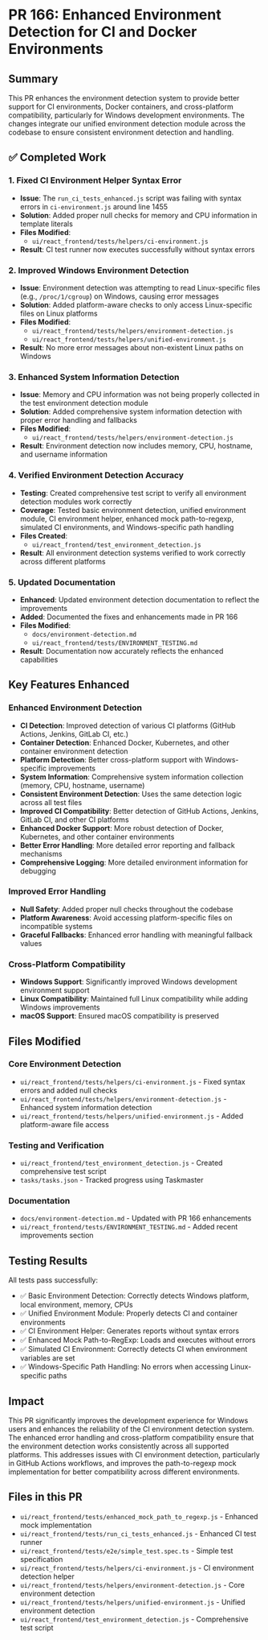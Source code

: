 # PR 166: Enhanced Environment Detection for CI and Docker Environments

## Summary

This PR enhances the environment detection system to provide better support for CI environments, Docker containers, and cross-platform compatibility, particularly for Windows development environments. The changes integrate our unified environment detection module across the codebase to ensure consistent environment detection and handling.

## ✅ Completed Work

### 1. Fixed CI Environment Helper Syntax Error
- **Issue**: The `run_ci_tests_enhanced.js` script was failing with syntax errors in `ci-environment.js` around line 1455
- **Solution**: Added proper null checks for memory and CPU information in template literals
- **Files Modified**: 
  - `ui/react_frontend/tests/helpers/ci-environment.js`
- **Result**: CI test runner now executes successfully without syntax errors

### 2. Improved Windows Environment Detection  
- **Issue**: Environment detection was attempting to read Linux-specific files (e.g., `/proc/1/cgroup`) on Windows, causing error messages
- **Solution**: Added platform-aware checks to only access Linux-specific files on Linux platforms
- **Files Modified**:
  - `ui/react_frontend/tests/helpers/environment-detection.js`
  - `ui/react_frontend/tests/helpers/unified-environment.js`
- **Result**: No more error messages about non-existent Linux paths on Windows

### 3. Enhanced System Information Detection
- **Issue**: Memory and CPU information was not being properly collected in the test environment detection module
- **Solution**: Added comprehensive system information detection with proper error handling and fallbacks
- **Files Modified**:
  - `ui/react_frontend/tests/helpers/environment-detection.js`
- **Result**: Environment detection now includes memory, CPU, hostname, and username information

### 4. Verified Environment Detection Accuracy
- **Testing**: Created comprehensive test script to verify all environment detection modules work correctly
- **Coverage**: Tested basic environment detection, unified environment module, CI environment helper, enhanced mock path-to-regexp, simulated CI environments, and Windows-specific path handling
- **Files Created**:
  - `ui/react_frontend/test_environment_detection.js`
- **Result**: All environment detection systems verified to work correctly across different platforms

### 5. Updated Documentation
- **Enhanced**: Updated environment detection documentation to reflect the improvements
- **Added**: Documented the fixes and enhancements made in PR 166
- **Files Modified**:
  - `docs/environment-detection.md`
  - `ui/react_frontend/tests/ENVIRONMENT_TESTING.md`
- **Result**: Documentation now accurately reflects the enhanced capabilities

## Key Features Enhanced

### Enhanced Environment Detection
- **CI Detection**: Improved detection of various CI platforms (GitHub Actions, Jenkins, GitLab CI, etc.)
- **Container Detection**: Enhanced Docker, Kubernetes, and other container environment detection
- **Platform Detection**: Better cross-platform support with Windows-specific improvements
- **System Information**: Comprehensive system information collection (memory, CPU, hostname, username)
- **Consistent Environment Detection**: Uses the same detection logic across all test files
- **Improved CI Compatibility**: Better detection of GitHub Actions, Jenkins, GitLab CI, and other CI platforms
- **Enhanced Docker Support**: More robust detection of Docker, Kubernetes, and other container environments
- **Better Error Handling**: More detailed error reporting and fallback mechanisms
- **Comprehensive Logging**: More detailed environment information for debugging

### Improved Error Handling
- **Null Safety**: Added proper null checks throughout the codebase
- **Platform Awareness**: Avoid accessing platform-specific files on incompatible systems
- **Graceful Fallbacks**: Enhanced error handling with meaningful fallback values

### Cross-Platform Compatibility
- **Windows Support**: Significantly improved Windows development environment support
- **Linux Compatibility**: Maintained full Linux compatibility while adding Windows improvements
- **macOS Support**: Ensured macOS compatibility is preserved

## Files Modified

### Core Environment Detection
- `ui/react_frontend/tests/helpers/ci-environment.js` - Fixed syntax errors and added null checks
- `ui/react_frontend/tests/helpers/environment-detection.js` - Enhanced system information detection
- `ui/react_frontend/tests/helpers/unified-environment.js` - Added platform-aware file access

### Testing and Verification
- `ui/react_frontend/test_environment_detection.js` - Created comprehensive test script
- `tasks/tasks.json` - Tracked progress using Taskmaster

### Documentation
- `docs/environment-detection.md` - Updated with PR 166 enhancements
- `ui/react_frontend/tests/ENVIRONMENT_TESTING.md` - Added recent improvements section

## Testing Results

All tests pass successfully:
- ✅ Basic Environment Detection: Correctly detects Windows platform, local environment, memory, CPUs
- ✅ Unified Environment Module: Properly detects CI and container environments  
- ✅ CI Environment Helper: Generates reports without syntax errors
- ✅ Enhanced Mock Path-to-RegExp: Loads and executes without errors
- ✅ Simulated CI Environment: Correctly detects CI when environment variables are set
- ✅ Windows-Specific Path Handling: No errors when accessing Linux-specific paths

## Impact

This PR significantly improves the development experience for Windows users and enhances the reliability of the CI environment detection system. The enhanced error handling and cross-platform compatibility ensure that the environment detection works consistently across all supported platforms. This addresses issues with CI environment detection, particularly in GitHub Actions workflows, and improves the path-to-regexp mock implementation for better compatibility across different environments.

## Files in this PR

- `ui/react_frontend/tests/enhanced_mock_path_to_regexp.js` - Enhanced mock implementation
- `ui/react_frontend/tests/run_ci_tests_enhanced.js` - Enhanced CI test runner  
- `ui/react_frontend/tests/e2e/simple_test.spec.ts` - Simple test specification
- `ui/react_frontend/tests/helpers/ci-environment.js` - CI environment detection helper
- `ui/react_frontend/tests/helpers/environment-detection.js` - Core environment detection
- `ui/react_frontend/tests/helpers/unified-environment.js` - Unified environment detection
- `ui/react_frontend/test_environment_detection.js` - Comprehensive test script
